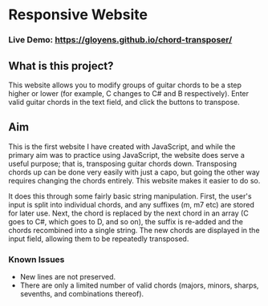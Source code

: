 # Responsive Website
### Live Demo: https://gloyens.github.io/chord-transposer/

## What is this project?
This website allows you to modify groups of guitar chords to be a step higher or lower (for example, C changes to C# and B respectively). Enter valid guitar chords in the text field, and click the buttons to transpose.

## Aim
This is the first website I have created with JavaScript, and while the primary aim was to practice using JavaScript, the website does serve a useful purpose; that is, transposing guitar chords down. Transposing chords up can be done very easily with just a capo, but going the other way requires changing the chords entirely. This website makes it easier to do so.

It does this through some fairly basic string manipulation. First, the user's input is split into individual chords, and any suffixes (m, m7 etc) are stored for later use. Next, the chord is replaced by the next chord in an array (C goes to C#, which goes to D, and so on), the suffix is re-added and the chords recombined into a single string. The new chords are displayed in the input field, allowing them to be repeatedly transposed.

### Known Issues
- New lines are not preserved.
- There are only a limited number of valid chords (majors, minors, sharps, sevenths, and combinations thereof).
